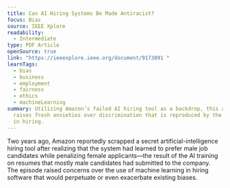 ```yaml
---
title: Can AI Hiring Systems Be Made Antiracist?
focus: Bias
source: IEEE Xplore
readability:
  - Intermediate
type: PDF Article
openSource: true
link: "https://ieeexplore.ieee.org/document/9173891 "
learnTags:
  - bias
  - business
  - employment
  - fairness
  - ethics
  - machineLearning
summary: Utilizing Amazon’s failed AI hiring tool as a backdrop, this article
  raises fresh anxieties over discrimination that is reproduced by the use of AI
  in hiring.
---
```

Two years ago, Amazon reportedly scrapped a secret artificial-intelligence hiring tool after realizing that the system had learned to prefer male job candidates while penalizing female applicants—the result of the AI training on resumes that mostly male candidates had submitted to the company. The episode raised concerns over the use of machine learning in hiring software that would perpetuate or even exacerbate existing biases.
